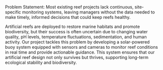 Problem Statement:  Most existing reef projects lack continuous, site-specific monitoring systems, leaving managers without the data needed to make timely, informed decisions that could keep reefs healthy.

 Artificial reefs are deployed to restore marine habitats and promote biodiversity, but their success is often uncertain due to changing water quality, pH levels, temperature fluctuations, sedimentation, and human activity. Our project tackles this problem by developing a solar-powered buoy system equipped with sensors and cameras to monitor reef conditions in real time and provide actionable guidance. This system ensures that our artificial reef design not only survives but thrives, supporting long-term ecological stability and biodiversity.

